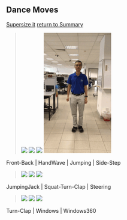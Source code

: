 ## Dance Moves

[Supersize it][supersize]
[return to Summary][return]

> ![](images/frontback.gif) ![](images/handwave.gif) ![](images/jumping.gif) ![](images/sidestep.gif)

Front-Back  |  HandWave   |  Jumping | Side-Step

> ![](images/jumpingjack.gif) ![](images/squatturnclap.gif) ![](images/steering.gif)

JumpingJack  |  Squat-Turn-Clap   |  Steering

> ![](images/turnclap.gif) ![](images/window.gif) ![](images/windows360.gif)

Turn-Clap  |  Windows   |  Windows360

[return]: https://github.com/cardboardcode/dancedance
[supersize]: https://github.com/cardboardcode/dancedance/blob/master/resources/superdancemoves.md

